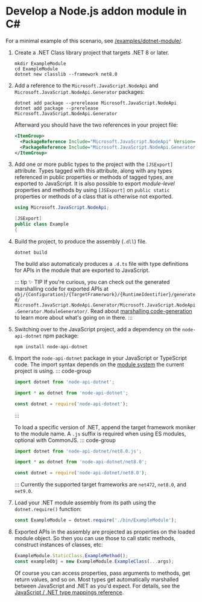 # Develop a Node.js addon module in C#

For a minimal example of this scenario, see
[/examples/dotnet-module/](https://github.com/microsoft/node-api-dotnet/blob/main/examples/dotnet-module/).

1. Create a .NET Class library project that targets .NET 8 or later.
    ```shell
    mkdir ExampleModule
    cd ExampleModule
    dotnet new classlib --framework net8.0
    ```

2. Add a reference to the `Microsoft.JavaScript.NodeApi` and
   `Microsoft.JavaScript.NodeApi.Generator` packages:
    ```shell
    dotnet add package --prerelease Microsoft.JavaScript.NodeApi
    dotnet add package --prerelease Microsoft.JavaScript.NodeApi.Generator
    ```

    Afterward you should have the two references in your project file:
    ```xml
    <ItemGroup>
      <PackageReference Include="Microsoft.JavaScript.NodeApi" Version="0.9.*-*" />
      <PackageReference Include="Microsoft.JavaScript.NodeApi.Generator" Version="0.9.*-*" />
    </ItemGroup>
    ```

3. Add one or more public types to the project with the `[JSExport]` attribute. Types tagged
   with this attribute, along with any types referenced in public properties or methods of tagged
   types, are exported to JavaScript. It is also possible to export _module-level_
   properties and methods by using `[JSExport]` on `public static` properties or methods of a class
   that is otherwise not exported.
    ```C#
    using Microsoft.JavaScript.NodeApi;

    [JSExport]
    public class Example
    {
   ```

4. Build the project, to produce the assembly (`.dll`) file.
    ```shell
    dotnet build
    ```
    The build also automaticaly produces a `.d.ts` file with type definitions for APIs in the
    module that are exported to JavaScript.

    ::: tip :sparkles: TIP
    If you're curious, you can check out the generated marshalling code for exported APIs at<br>
    `obj/{Configuration}/{TargetFramerwork}/{RuntimeIdentifier}/generated/
    Microsoft.JavaScript.NodeApi.Generator/Microsoft.JavaScript.NodeApi.Generator.ModuleGenerator/`.
    Read about
    [marshalling code-generation](../features/js-dotnet-marshalling#marshalling-code-generation)
    to learn more about what's going on in there.
    :::

5. Switching over to the JavaScript project, add a dependency on the `node-api-dotnet` npm package:
    ```shell
    npm install node-api-dotnet
    ```

6. Import the `node-api-dotnet` package in your JavaScript or TypeScript code. The import syntax
   depends on the [module system](https://nodejs.org/api/esm.html) the current project is using.
    ::: code-group
    ```JavaScript [ES (TS or JS)]
    import dotnet from 'node-api-dotnet';
    ```
    ```TypeScript [CommonJS (TS)]
    import * as dotnet from 'node-api-dotnet';
    ```
    ```JavaScript [CommonJS (JS)]
    const dotnet = require('node-api-dotnet');
    ```
    :::

   To load a specific version of .NET, append the target framework moniker to the module name.
   A `.js` suffix is required when using ES modules, optional with CommonJS.
    ::: code-group
    ```JavaScript [ES (TS or JS)]
    import dotnet from 'node-api-dotnet/net8.0.js';
    ```
    ```TypeScript [CommonJS (TS)]
    import * as dotnet from 'node-api-dotnet/net8.0';
    ```
    ```JavaScript [CommonJS (JS)]
    const dotnet = require('node-api-dotnet/net8.0');
    ```
    :::
   Currently the supported target frameworks are `net472`, `net8.0`, and `net9.0`.

7. Load your .NET module assembly from its path using the `dotnet.require()` function:
    ```JavaScript
    const ExampleModule = dotnet.require('./bin/ExampleModule');
    ```
8. Exported APIs in the assembly are projected as properties on the loaded module object. So then
   you can use those to call static methods, construct instances of classes, etc:
    ```JavaScript
    ExampleModule.StaticClass.ExampleMethod();
    const exampleObj = new ExampleModule.ExampleClass(...args);
    ```
    Of course you can access properties, pass arguments to methods, get return values, and so on.
    Most types get automatically marshalled between JavaScript and .NET as you'd expect. For
    details, see the [JavaScript / .NET type mappings reference](../reference/js-dotnet-types).
